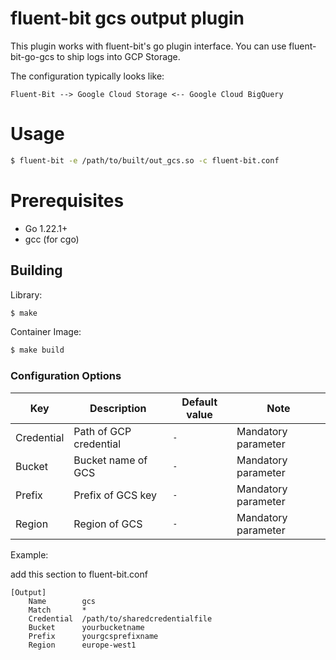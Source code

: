 # fluent-bit gcs output plugin

This plugin works with fluent-bit's go plugin interface. You can use fluent-bit-go-gcs to ship logs into GCP Storage.

The configuration typically looks like:

```
Fluent-Bit --> Google Cloud Storage <-- Google Cloud BigQuery
```

# Usage

```bash
$ fluent-bit -e /path/to/built/out_gcs.so -c fluent-bit.conf
```

# Prerequisites

* Go 1.22.1+
* gcc (for cgo)

## Building

Library:
```bash
$ make
```

Container Image:
```bash
$ make build
```

### Configuration Options

| Key             | Description               | Default value | Note                    |
|-----------------|---------------------------|---------------|-------------------------|
| Credential      | Path of GCP credential    | `-`           | Mandatory parameter     |
| Bucket          | Bucket name of GCS        | `-`           | Mandatory parameter     |
| Prefix          | Prefix of GCS key         | `-`           | Mandatory parameter     |
| Region          | Region of GCS             | `-`           | Mandatory parameter     |

Example:

add this section to fluent-bit.conf

```properties
[Output]
    Name 		gcs
    Match 		*
    Credential  /path/to/sharedcredentialfile
    Bucket      yourbucketname
    Prefix 		yourgcsprefixname
    Region 		europe-west1
```